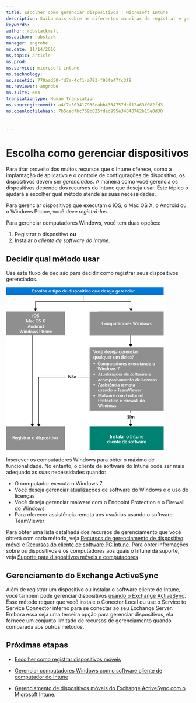 ```yaml
---
title: Escolher como gerenciar dispositivos | Microsoft Intune
description: Saiba mais sobre as diferentes maneiras de registrar e gerenciar dispositivos.
keywords: 
author: robstackmsft
ms.author: robstack
manager: angrobe
ms.date: 11/14/2016
ms.topic: article
ms.prod: 
ms.service: microsoft-intune
ms.technology: 
ms.assetid: 770aad50-fd7a-4cf1-a793-f95fe47fc3f8
ms.reviewer: angrobe
ms.suite: ems
translationtype: Human Translation
ms.sourcegitcommit: a4f7a503417938eabb4334757dcf12a63f082fd3
ms.openlocfilehash: 7b5cadfbc759b025fdad995e34040762b15e0d30


---
```


# <a name="choose-how-to-manage-devices"></a>Escolha como gerenciar dispositivos

Para tirar proveito dos muitos recursos que o Intune oferece, como a implantação de aplicativo e o controle de configurações de dispositivo, os dispositivos devem ser *gerenciados*. A maneira como você gerencia os dispositivos depende dos recursos do Intune que deseja usar.
Este tópico o ajudará a escolher qual método atende às suas necessidades.

Para gerenciar dispositivos que executam o iOS, o Mac OS X, o Android ou o Windows Phone, você deve *registrá-los*.

Para gerenciar computadores Windows, você tem duas opções:

1. Registrar o dispositivo **ou**
2. Instalar o *cliente de software do Intune*.

## <a name="decide-which-method-to-use"></a>Decidir qual método usar
Use este fluxo de decisão para decidir como registrar seus dispositivos gerenciados.

![Fluxo de decisão para registrar seus dispositivos gerenciados.](./media/choose-manage-method.png)

Inscrever os computadores Windows para obter o máximo de funcionalidade. No entanto, o cliente de software do Intune pode ser mais adequado às suas necessidades quando:

- O computador executa o Windows 7
- Você deseja gerenciar atualizações de software do Windows e o uso de licenças
- Você deseja gerenciar malware com o Endpoint Protection e o Firewall do Windows
- Para oferecer assistência remota aos usuários usando o software TeamViewer


Para obter uma lista detalhada dos recursos de gerenciamento que você obterá com cada método, veja [Recursos de gerenciamento de dispositivo móvel](mobile-device-management-capabilities-in-microsoft-intune.md) e [Recursos do cliente de software PC Intune](windows-pc-management-capabilities-in-microsoft-intune.md).
Para obter informações sobre os dispositivos e os computadores aos quais o Intune dá suporte, veja [Suporte para dispositivos móveis e computadores](/intune/get-started/supported-mobile-devices-and-computers)


## <a name="exchange-activesync-management"></a>Gerenciamento do Exchange ActiveSync
Além de registrar um dispositivo ou instalar o software cliente do Intune, você também pode gerenciar dispositivos [usando o Exchange ActiveSync](/intune/deploy-use/mobile-device-management-with-exchange-activesync-and-microsoft-intune). Esse método requer que você instale o Conector Local ou use o Service to Service Connector interno para se conectar ao seu Exchange Server.
Embora essa seja uma terceira opção para gerenciar dispositivos, ela fornece um conjunto limitado de recursos de gerenciamento quando comparada aos outros métodos.


## <a name="next-steps"></a>Próximas etapas

- [Escolher como registrar dispositivos móveis](/intune/get-started/choose-how-to-enroll-devices1)
- [Gerenciar computadores Windows com o software cliente de computador do Intune](/intune/deploy-use/manage-windows-pcs-with-microsoft-intune)



- [Gerenciamento de dispositivos móveis do Exchange ActiveSync com o Microsoft Intune](/intune/deploy-use/mobile-device-management-with-exchange-activesync-and-microsoft-intune).



<!--HONumber=Nov16_HO1-->


